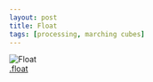 ```yaml
---
layout: post
title: Float
tags: [processing, marching cubes]
---
```

![Float](./float/float.png)  
[.float](http://www.golinski.org/projects/float)
